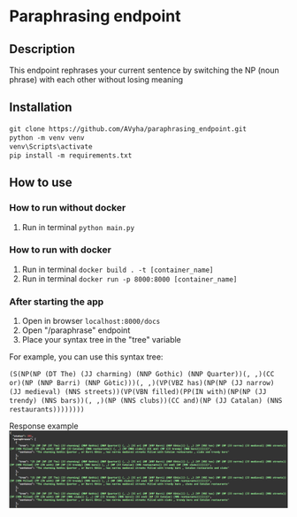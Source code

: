 # Paraphrasing endpoint

## Description
This endpoint rephrases your current sentence by switching the NP (noun phrase) with each other without losing meaning

## Installation
```
git clone https://github.com/AVyha/paraphrasing_endpoint.git
python -m venv venv
venv\Scripts\activate
pip install -m requirements.txt
```

## How to use
### How to run without docker
1. Run in terminal `python main.py`


### How to run with docker
1. Run in terminal `docker build . -t [container_name]`
2. Run in terminal `docker run -p 8000:8000 [container_name]`


### After starting the app
1. Open in browser `localhost:8000/docs`
2. Open "/paraphrase" endpoint
3. Place your syntax tree in the "tree" variable

For example, you can use this syntax tree:

```
(S(NP(NP (DT The) (JJ charming) (NNP Gothic) (NNP Quarter))(, ,)(CC or)(NP (NNP Barri) (NNP Gòtic)))(, ,)(VP(VBZ has)(NP(NP (JJ narrow) (JJ medieval) (NNS streets))(VP(VBN filled)(PP(IN with)(NP(NP (JJ trendy) (NNS bars))(, ,)(NP (NNS clubs))(CC and)(NP (JJ Catalan) (NNS restaurants))))))))
```

Response example
![response.png](response.png)

